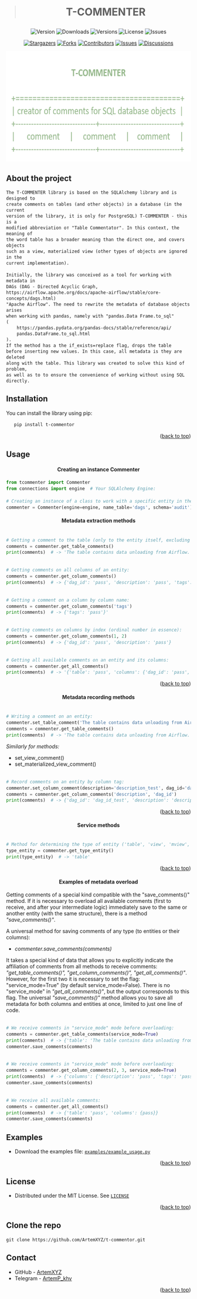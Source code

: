 <a id="readme-top"></a>

<!-- PROJECT SHIELDS --> 
> # <p align="center">**T-COMMENTER**</p>

<div align="center">

![Version][PyPI Version]
![Downloads][PyPI Downloads]
![Versions][Python Versions]
![License][PyPI License]
![Issues][PyPI Created]

[![Stargazers][GitHub Stars]][stars-url]
[![Forks][GitHub Forks]][forks-url]
[![Contributors][GitHub Contributors]][contributors-url]
[![Issues][GitHub Issues]][issues-url]
[![Discussions][GitHub Discussions]][discussions-url]

</div>


<div style="text-align: center;">
    <img src="https://raw.githubusercontent.com/ArtemXYZ/t-commenter/main/docs/images/t-commenter.png" 
    style="width: 700px; height: 300px;" alt="LOGO">
</div> 

## About the project

    The T-COMMENTER library is based on the SQLAlchemy library and is designed to 
    create comments on tables (and other objects) in a database (in the current 
    version of the library, it is only for PostgreSQL) T-COMMENTER - this is a 
    modified abbreviation от "Table Commentator". In this context, the meaning of 
    the word table has a broader meaning than the direct one, and covers objects 
    such as a view, materialized view (other types of objects are ignored in the 
    current implementation). 

    Initially, the library was conceived as a tool for working with metadata in 
    DAGs (DAG - Directed Acyclic Graph, 
    https://airflow.apache.org/docs/apache-airflow/stable/core-concepts/dags.html) 
    "Apache Airflow". The need to rewrite the metadata of database objects arises 
    when working with pandas, namely with "pandas.Data Frame.to_sql"
    (
        https://pandas.pydata.org/pandas-docs/stable/reference/api/
        pandas.DataFrame.to_sql.html
    ). 
    If the method has a the if_exists=replace flag, drops the table 
    before inserting new values. In this case, all metadata is they are deleted 
    along with the table. This library was created to solve this kind of problem, 
    as well as to to ensure the convenience of working without using SQL directly.

## Installation

You can install the library using pip:

```sh
   pip install t-commentor
```

<p align="right">(<a href="#readme-top">back to top</a>)</p>

## Usage

#### <p align="center">Creating an instance Сommenter</p>

```python
from tcommenter import Сommenter
from connections import engine  # Your SQLAlchemy Engine:

# Creating an instance of a class to work with a specific entity in the database:
commenter = Сommenter(engine=engine, name_table='dags', schema='audit')
```

[//]: # (- Metadata extraction methods:)

#### <p align="center">Metadata extraction methods</p>

```python

# Getting a comment to the table (only to the entity itself, excluding comments to columns):
comments = commenter.get_table_comments()
print(comments)  # -> 'The table contains data unloading from Airflow.'

```

```python

# Getting comments on all columns of an entity:
comments = commenter.get_column_comments()
print(comments)  # -> {'dag_id': 'pass', 'description': 'pass', 'tags': 'pass', pass}

```

```python

# Getting a comment on a column by column name:
comments = commenter.get_column_comments('tags')
print(comments)  # -> {'tags': 'pass'}'

````

```python

# Getting comments on columns by index (ordinal number in essence):
comments = commenter.get_column_comments(1, 2)
print(comments)  # -> {'dag_id': 'pass', 'description': 'pass'}

````

```python

# Getting all available comments on an entity and its columns:
comments = commenter.get_all_comments()
print(comments)  # -> '{'table': 'pass', 'columns': {'dag_id': 'pass', 'description': 'pass', pass}}'

````

<p align="right">(<a href="#readme-top">back to top</a>)</p>

[//]: # (- Metadata recording methods:)

#### <p align="center">Metadata recording methods</p>

```python

# Writing a comment on an entity:
commenter.set_table_comment('The table contains data unloading from Airflow.')
comments = commenter.get_table_comments()
print(comments)  # -> 'The table contains data unloading from Airflow.'

````

*Similarly for methods:*

* set_view_comment()
* set_materialized_view_comment()

```python

# Record comments on an entity by column tag:
commenter.set_column_comment(description='description_test', dag_id='dag_id_test')
comments = commenter.get_column_comments('description', 'dag_id')
print(comments)  # -> {'dag_id': 'dag_id_test', 'description': 'description_test'}

````

<p align="right">(<a href="#readme-top">back to top</a>)</p>

[//]: # (# -------------------------------Service methods:)

#### <p align="center">Service methods</p>

```python

# Method for determining the type of entity ('table', 'view', 'mview', ...)
type_entity = commenter.get_type_entity()
print(type_entity)  # -> 'table'

````

<p align="right">(<a href="#readme-top">back to top</a>)</p>

[//]: # (# ------------------------------- Examples of metadata overload:)

#### <p align="center">Examples of metadata overload</p>

Getting comments of a special kind compatible with the "save_comments()" method.
If it is necessary to overload all available comments (first to receive, and
after your intermediate logic) immediately save to the same or another entity
(with the same structure), there is a method  _"save_comments()"_.

A universal method for saving comments of any type (to entities or their columns):

- _commenter.save_comments(comments)_

It takes a special kind of data that allows you to explicitly indicate the
affiliation of comments from all methods to receive comments:
_"get_table_comments()", "get_column_comments()", "get_all_comments()"_.
However, for the first two it is necessary to set the flag: "service_mode=True"
(by default service_mode=False).
There is no "service_mode" in _"get_all_comments()"_, but the output corresponds
to this flag. The universal _"save_comments()"_ method allows you to save all
metadata for both columns and entities at once, limited to just one line of code.

```python

# We receive comments in "service_mode" mode before overloading:
comments = commenter.get_table_comments(service_mode=True)
print(comments)  # -> {'table': 'The table contains data unloading from Airflow.'}
commenter.save_comments(comments)

````

````python

# We receive comments in "service_mode" mode before overloading:
comments = commenter.get_column_comments(2, 3, service_mode=True)
print(comments)  # -> {'columns': {'description': 'pass', 'tags': 'pass'}}
commenter.save_comments(comments)

````

````python

# We receive all available comments:
comments = commenter.get_all_comments()
print(comments)  # -> {'table': 'pass', 'columns': {pass}}
commenter.save_comments(comments)

````

## Examples

- Download the examples file: [`examples/example_usage.py`][examples-url]

<p align="right">(<a href="#readme-top">back to top</a>)</p>

<!-- LICENSE -->

## License

- Distributed under the MIT License. See [`LICENSE`][license-url]

<p align="right">(<a href="#readme-top">back to top</a>)</p>

## Clone the repo

````
git clone https://github.com/ArtemXYZ/t-commentor.git
````

<!-- CONTACT -->

## Contact

- GitHub - [ArtemXYZ](https://github.com/ArtemXYZ)
- Telegram - [ArtemP_khv](https://t.me/ArtemP_khv)

<p align="right">(<a href="#readme-top">back to top</a>)</p>





<!-- MARKDOWN LINKS -------------------------------------------->
[PyPI Version]: https://img.shields.io/pypi/v/t-commenter?label=Version
[PyPI Downloads]: https://img.shields.io/pypi/dm/t-commenter?label=Downloads
[Python Versions]: https://img.shields.io/pypi/pyversions/t-commenter?label=Python
[PyPI License]: https://img.shields.io/pypi/l/t-commenter?label=License
[PyPI Created]: https://img.shields.io/github/created-at/ArtemXYZ/t-commenter


[GitHub Stars]: https://img.shields.io/github/stars/ArtemXYZ/t-commenter?style
[GitHub Forks]: https://img.shields.io/github/forks/ArtemXYZ/t-commenter?style
[GitHub Contributors]: https://img.shields.io/github/contributors/ArtemXYZ/t-commenter 
[GitHub Issues]:  https://img.shields.io/github/issues/ArtemXYZ/t-commenter
[GitHub Discussions]: https://img.shields.io/github/discussions/ArtemXYZ/t-commenter

[stars-url]:  https://github.com/ArtemXYZ/t-commenter/stargazers
[forks-url]:   https://github.com/ArtemXYZ/t-commenter/network/members
[contributors-url]: https://github.com/ArtemXYZ/t-commenter/contributors
[issues-url]:  https://github.com/ArtemXYZ/t-commenter/issues
[discussions-url]:  https://github.com/ArtemXYZ/t-commenter/discussions


[license-url]: https://github.com/ArtemXYZ/t-commenter/blob/main/LICENSE
[examples-url]: https://github.com/ArtemXYZ/t-commenter/blob/main/examples/example_usage.py
<!-- MARKDOWN LINKS ----------------------------------------------------->




